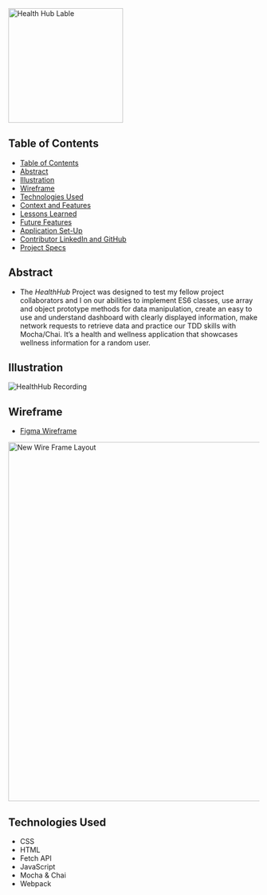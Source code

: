 <img width="230" alt="Health Hub Lable" src="https://user-images.githubusercontent.com/95496577/169706412-03739a11-373c-439f-998f-174dde44173f.png"> 

## Table of Contents

- [Table of Contents](#table-of-contents)
- [Abstract](#abstract)
- [Illustration](#illustration)
- [Wireframe](#wireframe)
- [Technologies Used](#technologies-used)
- [Context and Features](#context-and-features)
- [Lessons Learned](#lessons-learned)
- [Future Features](#future-features)
- [Application Set-Up](#application-set-up)
- [Contributor LinkedIn and GitHub](#contributor-linkedin-and-github)
- [Project Specs](#project-specs)

## Abstract

- The _HealthHub_ Project was designed to test my fellow project collaborators and I on our abilities to implement ES6 classes, use array and object prototype methods for data manipulation, create an easy to use and understand dashboard with clearly displayed information, make network requests to retrieve data and practice our TDD skills with Mocha/Chai. It’s a health and wellness application that showcases wellness information for a random user. 

## Illustration

![HealthHub Recording](https://user-images.githubusercontent.com/95496577/169706726-6dc58550-073f-4af8-89a8-c24313bcb7bc.gif)

## Wireframe

- [Figma Wireframe](https://www.figma.com/file/MAcq55QYBdenQxU3mBVcVz/FitLit-Wireframe?node-id=0%3A1) 

<img width="721" alt="New Wire Frame Layout" src="https://user-images.githubusercontent.com/95496577/169707014-ea0f4135-dca2-4ea0-8bbe-2e4e7047f150.png">

## Technologies Used
- CSS
- HTML
- Fetch API
- JavaScript
- Mocha & Chai
- Webpack
